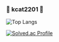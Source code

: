 ### 🐣 kcat2201 🐥
![Top Langs](https://github-readme-stats.vercel.app/api/top-langs/?username=anuraghazra&layout=compact) 

[![Solved.ac Profile](http://mazassumnida.wtf/api/v2/generate_badge?boj=kcat2201)](https://solved.ac/kcat2201/)
<!-- ![Anurag's GitHub stats](https://github-readme-stats.vercel.app/api?username=kcat2201&show_icons=true&theme=dracula)-->

<!--
**kcat2201/kcat2201** is a ✨ _special_ ✨ repository because its `README.md` (this file) appears on your GitHub profile.

Here are some ideas to get you started:

- 🔭 I’m currently working on ...
- 🌱 I’m currently learning ...
- 👯 I’m looking to collaborate on ...
- 🤔 I’m looking for help with ...
- 💬 Ask me about ...
- 📫 How to reach me: ...
- 😄 Pronouns: ...
- ⚡ Fun fact: ...
-->
